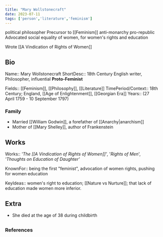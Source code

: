 ```yaml
---
title: "Mary Wollstonecraft"
date: 2023-07-11
tags: ['person','literature','feminism']
---
```

political philosopher
Precursor to [[Feminism]]
anti-monarchy
pro-republic 
Advocated social equality of women, for women's rights and education

Wrote [[A Vindication of Rights of Women]]



## Bio
Name:: Mary Wollstonecraft
ShortDesc:: 18th Century English writer, Philosopher, influential **Proto-Feminist** 


Fields:: [[Feminism]], [[Philosophy]], [[Literature]]
TimePeriod/Context:: 18th Century; England,  [[Age of Enlightenment]], [[Georgian Era]]
Years:: (27 April 1759 - 10 September 1797)
 
### Family
- Married [[William Godwin]], a forefather of [[Anarchy|anarchism]]
- Mother of [[Mary Shelley]], author of Frankenstein

## Works
Works:: *'The [[A Vindication of Rights of Women]]'*,  '*Rights of Men*', *'Thoughts on Education of Daughter'*

KnownFor:: being the first "feminist", advocation of women rights, pushing for women education

KeyIdeas:: women's right to education; [[Nature vs Nurture]]; that lack of education made women more inferior. 

## Extra
- She died at the age of 38 during childbirth
 

##
### References
